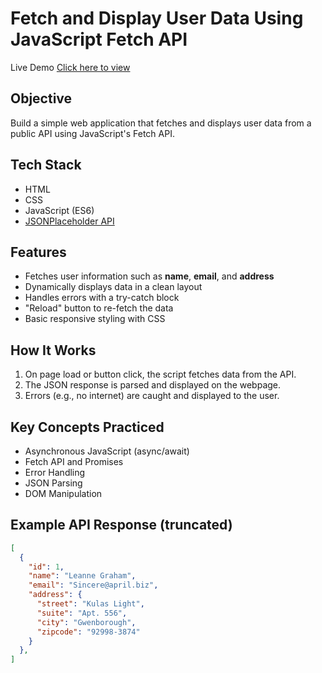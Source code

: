 # Fetch and Display User Data Using JavaScript Fetch API

Live Demo [Click here to view](https://mahendrapabbathi.github.io/Elevate-Labs---Task7/)

## Objective

Build a simple web application that fetches and displays user data from a public API using JavaScript's Fetch API.

## Tech Stack

- HTML
- CSS
- JavaScript (ES6)
- [JSONPlaceholder API](https://jsonplaceholder.typicode.com/users)

## Features

- Fetches user information such as **name**, **email**, and **address**
- Dynamically displays data in a clean layout
- Handles errors with a try-catch block
- "Reload" button to re-fetch the data
- Basic responsive styling with CSS

## How It Works

1. On page load or button click, the script fetches data from the API.
2. The JSON response is parsed and displayed on the webpage.
3. Errors (e.g., no internet) are caught and displayed to the user.



## Key Concepts Practiced

- Asynchronous JavaScript (async/await)
- Fetch API and Promises
- Error Handling
- JSON Parsing
- DOM Manipulation

## Example API Response (truncated)

```json
[
  {
    "id": 1,
    "name": "Leanne Graham",
    "email": "Sincere@april.biz",
    "address": {
      "street": "Kulas Light",
      "suite": "Apt. 556",
      "city": "Gwenborough",
      "zipcode": "92998-3874"
    }
  },
]
